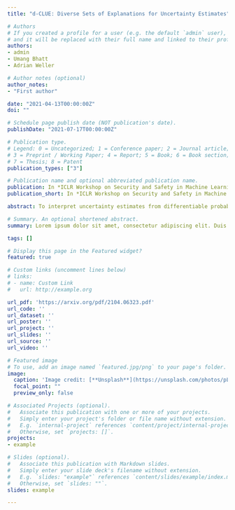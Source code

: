 ```yaml
---
title: "d-CLUE: Diverse Sets of Explanations for Uncertainty Estimates"

# Authors
# If you created a profile for a user (e.g. the default `admin` user), write the username (folder name) here 
# and it will be replaced with their full name and linked to their profile.
authors:
- admin
- Umang Bhatt
- Adrian Weller

# Author notes (optional)
author_notes:
- "First author"

date: "2021-04-13T00:00:00Z"
doi: ""

# Schedule page publish date (NOT publication's date).
publishDate: "2021-07-17T00:00:00Z"

# Publication type.
# Legend: 0 = Uncategorized; 1 = Conference paper; 2 = Journal article;
# 3 = Preprint / Working Paper; 4 = Report; 5 = Book; 6 = Book section;
# 7 = Thesis; 8 = Patent
publication_types: ["3"]

# Publication name and optional abbreviated publication name.
publication: In *ICLR Workshop on Security and Safety in Machine Learning Systems*
publication_short: In *ICLR Workshop on Security and Safety in Machine Learning Systems*

abstract: To interpret uncertainty estimates from differentiable probabilistic models, recent work has proposed generating Counterfactual Latent Uncertainty Explanations (CLUEs). However, for a single input, such approaches could output a variety of explanations due to the lack of constraints placed on the explanation. Here we augment the original CLUE approach, to provide what we call d-CLUE. CLUE indicates one way to change an input, while remaining on the data manifold, such that the model becomes more confident about its prediction. We instead return a set of plausible CLUEs: multiple, diverse inputs that are within a d ball of the original input in latent space, all yielding confident predictions.

# Summary. An optional shortened abstract.
summary: Lorem ipsum dolor sit amet, consectetur adipiscing elit. Duis posuere tellus ac convallis placerat. Proin tincidunt magna sed ex sollicitudin condimentum.

tags: []

# Display this page in the Featured widget?
featured: true

# Custom links (uncomment lines below)
# links:
# - name: Custom Link
#   url: http://example.org

url_pdf: 'https://arxiv.org/pdf/2104.06323.pdf'
url_code: ''
url_dataset: ''
url_poster: ''
url_project: ''
url_slides: ''
url_source: ''
url_video: ''

# Featured image
# To use, add an image named `featured.jpg/png` to your page's folder. 
image:
  caption: 'Image credit: [**Unsplash**](https://unsplash.com/photos/pLCdAaMFLTE)'
  focal_point: ""
  preview_only: false

# Associated Projects (optional).
#   Associate this publication with one or more of your projects.
#   Simply enter your project's folder or file name without extension.
#   E.g. `internal-project` references `content/project/internal-project/index.md`.
#   Otherwise, set `projects: []`.
projects:
- example

# Slides (optional).
#   Associate this publication with Markdown slides.
#   Simply enter your slide deck's filename without extension.
#   E.g. `slides: "example"` references `content/slides/example/index.md`.
#   Otherwise, set `slides: ""`.
slides: example

---
```

